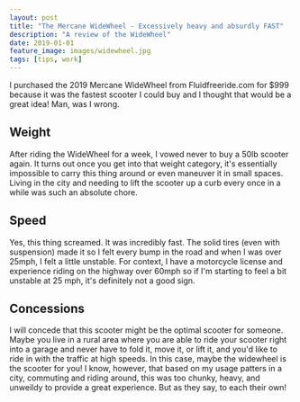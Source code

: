 ```yaml
---
layout: post
title: "The Mercane WideWheel - Excessively heavy and absurdly FAST"
description: "A review of the WideWheel"
date: 2019-01-01
feature_image: images/widewheel.jpg
tags: [tips, work]
---
```


I purchased the 2019 Mercane WideWheel from Fluidfreeride.com for $999 because it was the fastest scooter I could buy and I thought that would be a great idea! Man, was I wrong.

<!--more-->

## Weight
After riding the WideWheel for a week, I vowed never to buy a 50lb scooter again. It turns out once you get into that weight category, it's essentially impossible to carry this thing around or even maneuver it in small spaces. Living in the city and needing to lift the scooter up a curb every once in a while was such an absolute chore.

## Speed
Yes, this thing screamed. It was incredibly fast. The solid tires (even with suspension) made it so I felt every bump in the road and when I was over 25mph, I felt a little unstable. For context, I have a motorcycle license and experience riding on the highway over 60mph so if I'm starting to feel a bit unstable at 25 mph, it's definitely not a good sign.

## Concessions
I will concede that this scooter might be the optimal scooter for someone. Maybe you live in a rural area where you are able to ride your scooter right into a garage and never have to fold it, move it, or lift it, and you'd like to ride in with the traffic at high speeds. In this case, maybe the widewheel is the scooter for you! I know, however, that based on my usage patters in a city, commuting and riding around, this was too chunky, heavy, and unweildy to provide a great experience. But as they say, to each their own!